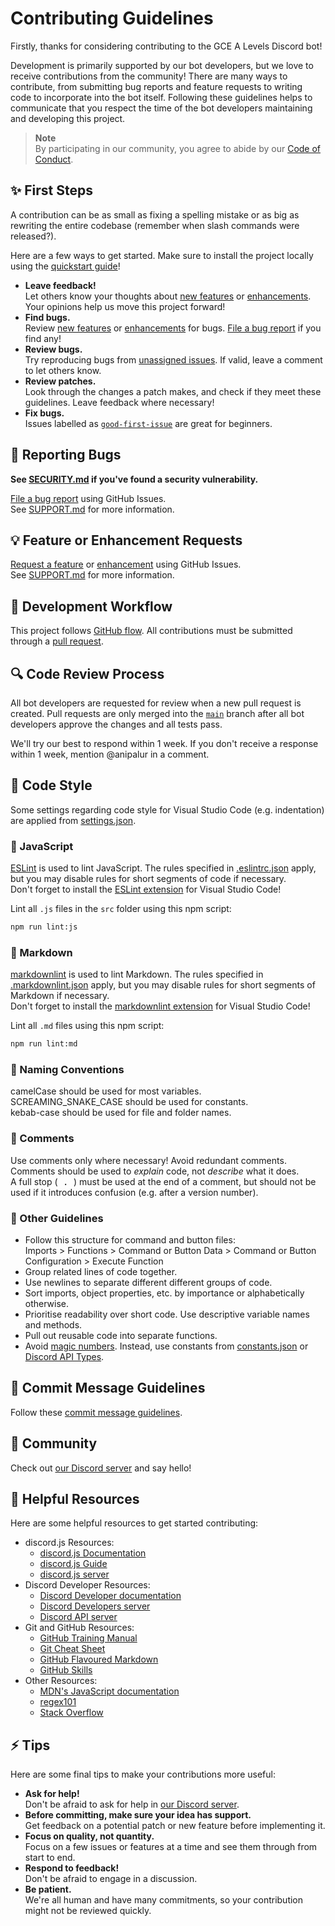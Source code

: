 # Contributing Guidelines

Firstly, thanks for considering contributing to the GCE A Levels Discord bot!

Development is primarily supported by our bot developers, but we love to receive contributions from the community!
There are many ways to contribute, from submitting bug reports and feature requests to writing code to incorporate into the bot itself.
Following these guidelines helps to communicate that you respect the time of the bot developers maintaining and developing this project.

> **Note**  
> By participating in our community, you agree to abide by our [Code of Conduct](./.github/CODE_OF_CONDUCT.md "View the Code of Conduct.").

## ✨ First Steps

A contribution can be as small as fixing a spelling mistake or as big as rewriting the entire codebase (remember when slash commands were released?).

Here are a few ways to get started.
Make sure to install the project locally using the [quickstart guide](./README.md#-quickstart "View the quickstart guide.")!

- **Leave feedback!**  
  Let others know your thoughts about [new features][new-feature] or [enhancements][enhancement].
  Your opinions help us move this project forward!
- **Find bugs.**  
  Review [new features][new-feature] or [enhancements][enhancement] for bugs.
  [File a bug report][file-bug-report] if you find any!
- **Review bugs.**  
  Try reproducing bugs from [unassigned issues](https://github.com/anipalur/gce-a-levels-bot/issues?q=is%3Aissue+is%3Aopen+no%3Aassignee "View unassigned issues."). If valid, leave a comment to let others know.
- **Review patches.**  
  Look through the changes a patch makes, and check if they meet these guidelines. Leave feedback where necessary!
- **Fix bugs.**  
  Issues labelled as [`good-first-issue`](https://github.com/anipalur/gce-a-levels-bot/issues?q=is%3Aopen+is%3Aissue+label%3A%22good+first+issue%22 "View 'good first issue' issues.") are great for beginners.  

## 🐛 Reporting Bugs

**See [SECURITY.md](./.github/SECURITY.md "View the SECURITY.md file.") if you've found a security vulnerability.**

[File a bug report][file-bug-report] using GitHub Issues.  
See [SUPPORT.md][support] for more information.

## 💡 Feature or Enhancement Requests

[Request a feature](https://github.com/anipalur/gce-a-levels-bot/issues/new?assignees=&labels=new+feature&projects=&template=feature-request.yml "Request a feature.")
or [enhancement](https://github.com/anipalur/gce-a-levels-bot/issues/new?assignees=&labels=enhancement&projects=&template=enhancement-request.yml "Request an enhancement.") using GitHub Issues.  
See [SUPPORT.md][support] for more information.

## 🔀 Development Workflow

This project follows [GitHub flow](https://docs.github.com/en/get-started/quickstart/github-flow "Learn more about GitHub flow.").
All contributions must be submitted through a [pull request](https://github.com/anipalur/gce-a-levels-bot/pulls "View all pull requests.").

## 🔍 Code Review Process

All bot developers are requested for review when a new pull request is created.
Pull requests are only merged into the [`main`](https://github.com/anipalur/gce-a-levels-bot/tree/main "View the main branch.") branch
after all bot developers approve the changes and all tests pass.

We'll try our best to respond within 1 week.
If you don't receive a response within 1 week, mention @anipalur in a comment.

## 📜 Code Style

Some settings regarding code style for Visual Studio Code (e.g. indentation) are applied from [settings.json](./.vscode/settings.json "View the settings.json file.").

### 🔧 JavaScript

[ESLint](https://github.com/eslint/eslint "Learn more about ESLint.") is used to lint JavaScript.
The rules specified in [.eslintrc.json](./.eslintrc.json "View the .eslintrc.json file.") apply,
but you may disable rules for short segments of code if necessary.  
Don't forget to install the [ESLint extension](https://marketplace.visualstudio.com/items?itemName=dbaeumer.vscode-eslint "View the ESLint extension.")
for Visual Studio Code!

Lint all `.js` files in the `src` folder using this npm script:

```bash
npm run lint:js
```

### 📃 Markdown

[markdownlint](https://github.com/DavidAnson/markdownlint "Learn more about markdownlint.") is used to lint Markdown.
The rules specified in [.markdownlint.json](./.markdownlint.json "View the .markdownlint.json file.") apply,
but you may disable rules for short segments of Markdown if necessary.  
Don't forget to install the [markdownlint extension](https://marketplace.visualstudio.com/items?itemName=DavidAnson.vscode-markdownlint "View the markdownlint extension.")
for Visual Studio Code!

Lint all `.md` files using this npm script:

```bash
npm run lint:md
```

### 🔡 Naming Conventions

camelCase should be used for most variables.  
SCREAMING_SNAKE_CASE should be used for constants.  
kebab-case should be used for file and folder names.

### 💬 Comments

Use comments only where necessary! Avoid redundant comments.  
Comments should be used to *explain* code, not *describe* what it does.  
A full stop (<kbd> . </kbd>) must be used at the end of a comment,
but should not be used if it introduces confusion (e.g. after a version number).

### 🤷 Other Guidelines

- Follow this structure for command and button files:  
  Imports > Functions > Command or Button Data > Command or Button Configuration > Execute Function
- Group related lines of code together.
- Use newlines to separate different different groups of code.
- Sort imports, object properties, etc. by importance or alphabetically otherwise.
- Prioritise readability over short code. Use descriptive variable names and methods.
- Pull out reusable code into separate functions.
- Avoid [magic numbers](https://en.wikipedia.org/wiki/Magic_number_(programming) "Learn more about magic numbers.").
  Instead, use constants from [constants.json](./src/data/constants.json "View the constants.json file.") or [Discord API Types](https://discord-api-types.dev "Visit Discord API Types.").

## 📝 Commit Message Guidelines

Follow these [commit message guidelines](https://gist.github.com/robertpainsi/b632364184e70900af4ab688decf6f53 "View our commit message guidelines.").

## 👥 Community

Check out [our Discord server][discord-link] and say hello!

## 📖 Helpful Resources

Here are some helpful resources to get started contributing:

- discord.js Resources:
  - [discord.js Documentation](https://old.discordjs.dev/#/docs "Visit the discord.js documentation.")
  - [discord.js Guide](https://discordjs.guide "Visit the discord.js guide.")
  - [discord.js server](<https://discord.gg/djs> "Join the discord.js server.")
- Discord Developer Resources:
  - [Discord Developer documentation](https://discord.com/developers/docs/intro "Visit the Discord Developer documentation.")
  - [Discord Developers server](<https://discord.gg/discord-developers> "Join the Discord Developers server.")
  - [Discord API server](<https://discord.gg/discord-api> "Join the Discord API server.")
- Git and GitHub Resources:
  - [GitHub Training Manual](https://githubtraining.github.io/training-manual/book.pdf "View the GitHub Training Manual.")
  - [Git Cheat Sheet](https://training.github.com/downloads/github-git-cheat-sheet.pdf "View the Git Cheat Sheet.")
  - [GitHub Flavoured Markdown](https://docs.github.com/en/get-started/writing-on-github/getting-started-with-writing-and-formatting-on-github/basic-writing-and-formatting-syntax "Learn more about writing on GitHub.")
  - [GitHub Skills](https://skills.github.com "Learn how to use GitHub with GitHub Skills courses.")
- Other Resources:
  - [MDN's JavaScript documentation](https://developer.mozilla.org/docs/Web/JavaScript "Visit MDN's JavaScript documentation.")
  - [regex101](https://regex101.com "Visit regex101.")
  - [Stack Overflow](https://stackoverflow.com/tags/discord.js "View Stack Overflow posts tagged with discord.js!")

## ⚡ Tips

Here are some final tips to make your contributions more useful:

- **Ask for help!**    
  Don't be afraid to ask for help in [our Discord server][discord-link].
- **Before committing, make sure your idea has support.**  
  Get feedback on a potential patch or new feature before implementing it.
- **Focus on quality, not quantity.**  
  Focus on a few issues or features at a time and see them through from start to end.
- **Respond to feedback!**  
  Don't be afraid to engage in a discussion.
- **Be patient.**  
  We're all human and have many commitments, so your contribution might not be reviewed quickly.

[discord-link]: https://discord.gg/eFpRcRzcf7 "Join the GCE A Levels Discord server!"
[new-feature]: https://github.com/anipalur/gce-a-levels-bot/issues?q=is%3Aopen+is%3Aissue+label%3A%22new+feature%22 "View 'new feature' issues."
[enhancement]: https://github.com/anipalur/gce-a-levels-bot/issues?q=is%3Aopen+is%3Aissue+label%3Aenhancement "View 'enhancement' issues."
[file-bug-report]: https://github.com/anipalur/gce-a-levels-bot/issues/new?assignees=&labels=bug&projects=&template=bug-report.yml "File a bug report."
[support]: ./.github/SUPPORT.md "View the SUPPORT.md file."

